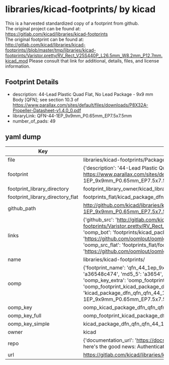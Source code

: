 # libraries/kicad-footprints/ by kicad  
This is a harvested standardized copy of a footprint from github.  
The original project can be found at:  
https://gitlab.com/kicad/libraries/kicad-footprints  
The original footprint can be found at:
http://gitlab.com/kicad/libraries/kicad-footprints//blob/master/tmp/libraries/kicad-footprints/Varistor.pretty/RV_Rect_V25S440P_L26.5mm_W8.2mm_P12.7mm.kicad_mod
Please consult that link for additional, details, files, and license information.  
## Footprint Details
* description: 44-Lead Plastic Quad Flat, No Lead Package - 9x9 mm Body [QFN]; see section 10.3 of https://www.parallax.com/sites/default/files/downloads/P8X32A-Propeller-Datasheet-v1.4.0_0.pdf  
* libraryLink: QFN-44-1EP_9x9mm_P0.65mm_EP7.5x7.5mm  
* number_of_pads: 49  
## yaml dump  
| Key | Value |  
| --- | --- |  
| file | libraries/kicad-footprints/Package_DFN_QFN.pretty/QFN-44-1EP_9x9mm_P0.65mm_EP7.5x7.5mm.kicad_mod |  
| footprint | {'description': '44-Lead Plastic Quad Flat, No Lead Package - 9x9 mm Body [QFN]; see section 10.3 of https://www.parallax.com/sites/default/files/downloads/P8X32A-Propeller-Datasheet-v1.4.0_0.pdf', 'libraryLink': 'QFN-44-1EP_9x9mm_P0.65mm_EP7.5x7.5mm', 'number_of_pads': 49} |  
| footprint_library_directory | footprint_library_owner/kicad_libraries/kicad-footprints/ |  
| footprint_library_directory_flat | footprints_flat/kicad_package_dfn_qfn_qfn_44_1ep_9x9mm_p0_65mm_ep7_5x7_5mm/working |  
| github_path | http://github.com/kicad/libraries/kicad-footprints//blob/master/tmp/libraries/kicad-footprints/Package_DFN_QFN.pretty/QFN-44-1EP_9x9mm_P0.65mm_EP7.5x7.5mm.kicad_mod |  
| links | {'github_src': 'http://gitlab.com/kicad/libraries/kicad-footprints//blob/master/tmp/libraries/kicad-footprints/Varistor.pretty/RV_Rect_V25S440P_L26.5mm_W8.2mm_P12.7mm.kicad_mod', 'github_src_repo': 'https://gitlab.com/kicad/libraries/kicad-footprints', 'oomp_bot': 'footprints/kicad_package_dfn_qfn_qfn_44_1ep_9x9mm_p0_65mm_ep7_5x7_5mm/working', 'oomp_bot_github': 'https://github.com/oomlout/oomlout_oomp_footprint_bot/tree/main/footprints/kicad_package_dfn_qfn_qfn_44_1ep_9x9mm_p0_65mm_ep7_5x7_5mm/working', 'oomp_src_flat': 'footprints_flat/footprints_flat/kicad_package_dfn_qfn_qfn_44_1ep_9x9mm_p0_65mm_ep7_5x7_5mm/working', 'oomp_src_flat_github': 'https://github.com/oomlout/oomlout_oomp_footprint_src/tree/main/footprints_flat/kicad_package_dfn_qfn_qfn_44_1ep_9x9mm_p0_65mm_ep7_5x7_5mm/working'} |  
| name | libraries/kicad-footprints/ |  
| oomp | {'footprint_name': 'qfn_44_1ep_9x9mm_p0_65mm_ep7_5x7_5mm', 'library_name': 'package_dfn_qfn', 'md5': 'a36548c474fc2cc24a2664fc9f903915', 'md5_10': 'a36548c474', 'md5_5': 'a3654', 'md5_6': 'a36548', 'oomp_key': 'oomp_kicad_package_dfn_qfn_qfn_44_1ep_9x9mm_p0_65mm_ep7_5x7_5mm', 'oomp_key_extra': 'oomp_footprint_kicad_package_dfn_qfn_qfn_44_1ep_9x9mm_p0_65mm_ep7_5x7_5mm', 'oomp_key_full': 'oomp_footprint_kicad_package_dfn_qfn_qfn_44_1ep_9x9mm_p0_65mm_ep7_5x7_5mm_a36548', 'oomp_key_simple': 'kicad_package_dfn_qfn_qfn_44_1ep_9x9mm_p0_65mm_ep7_5x7_5mm', 'original_filename': 'libraries/kicad-footprints/Package_DFN_QFN.pretty/QFN-44-1EP_9x9mm_P0.65mm_EP7.5x7.5mm.kicad_mod', 'owner_name': 'kicad'} |  
| oomp_key | oomp_kicad_package_dfn_qfn_qfn_44_1ep_9x9mm_p0_65mm_ep7_5x7_5mm |  
| oomp_key_full | oomp_footprint_kicad_package_dfn_qfn_qfn_44_1ep_9x9mm_p0_65mm_ep7_5x7_5mm |  
| oomp_key_simple | kicad_package_dfn_qfn_qfn_44_1ep_9x9mm_p0_65mm_ep7_5x7_5mm |  
| owner | kicad |  
| repo | {'documentation_url': 'https://docs.github.com/rest/overview/resources-in-the-rest-api#rate-limiting', 'message': "API rate limit exceeded for 84.66.173.59. (But here's the good news: Authenticated requests get a higher rate limit. Check out the documentation for more details.)"} |  
| url | https://gitlab.com/kicad/libraries/kicad-footprints |  

